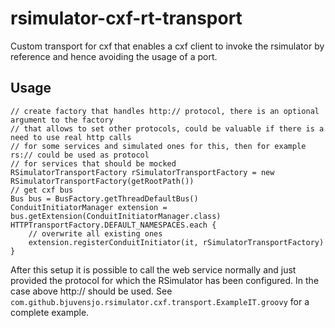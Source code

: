 # rsimulator-cxf-rt-transport

Custom transport for cxf that enables a cxf client to invoke the rsimulator by reference and hence avoiding the usage of
a port.

## Usage

    // create factory that handles http:// protocol, there is an optional argument to the factory
    // that allows to set other protocols, could be valuable if there is a need to use real http calls
    // for some services and simulated ones for this, then for example rs:// could be used as protocol
    // for services that should be mocked
    RSimulatorTransportFactory rSimulatorTransportFactory = new RSimulatorTransportFactory(getRootPath())
    // get cxf bus
    Bus bus = BusFactory.getThreadDefaultBus()
    ConduitInitiatorManager extension = bus.getExtension(ConduitInitiatorManager.class)
    HTTPTransportFactory.DEFAULT_NAMESPACES.each {
        // overwrite all existing ones
        extension.registerConduitInitiator(it, rSimulatorTransportFactory)
    }

After this setup it is possible to call the web service normally and just provided the protocol for which the RSimulator
has been configured. In the case above http:// should be used.
See `com.github.bjuvensjo.rsimulator.cxf.transport.ExampleIT.groovy` for a complete example.
